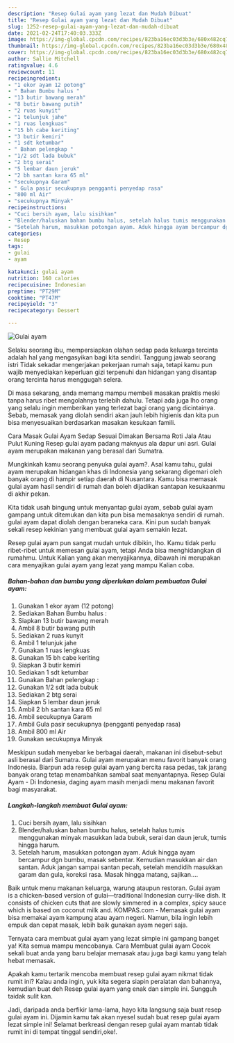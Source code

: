 ```yaml
---
description: "Resep Gulai ayam yang lezat dan Mudah Dibuat"
title: "Resep Gulai ayam yang lezat dan Mudah Dibuat"
slug: 1252-resep-gulai-ayam-yang-lezat-dan-mudah-dibuat
date: 2021-02-24T17:40:03.333Z
image: https://img-global.cpcdn.com/recipes/823ba16ec03d3b3e/680x482cq70/gulai-ayam-foto-resep-utama.jpg
thumbnail: https://img-global.cpcdn.com/recipes/823ba16ec03d3b3e/680x482cq70/gulai-ayam-foto-resep-utama.jpg
cover: https://img-global.cpcdn.com/recipes/823ba16ec03d3b3e/680x482cq70/gulai-ayam-foto-resep-utama.jpg
author: Sallie Mitchell
ratingvalue: 4.6
reviewcount: 11
recipeingredient:
- "1 ekor ayam 12 potong"
- " Bahan Bumbu halus "
- "13 butir bawang merah"
- "8 butir bawang putih"
- "2 ruas kunyit"
- "1 telunjuk jahe"
- "1 ruas lengkuas"
- "15 bh cabe keriting"
- "3 butir kemiri"
- "1 sdt ketumbar"
- " Bahan pelengkap "
- "1/2 sdt lada bubuk"
- "2 btg serai"
- "5 lembar daun jeruk"
- "2 bh santan kara 65 ml"
- "secukupnya Garam"
- " Gula pasir secukupnya pengganti penyedap rasa"
- "800 ml Air"
- "secukupnya Minyak"
recipeinstructions:
- "Cuci bersih ayam, lalu sisihkan"
- "Blender/haluskan bahan bumbu halus, setelah halus tumis menggunakan minyak masukkan lada bubuk, serai dan daun jeruk, tumis hingga harum."
- "Setelah harum, masukkan potongan ayam. Aduk hingga ayam bercampur dgn bumbu, masak sebentar. Kemudian masukkan air dan santan. Aduk jangan sampai santan pecah, setelah mendidih masukkan garam dan gula, koreksi rasa. Masak hingga matang, sajikan...."
categories:
- Resep
tags:
- gulai
- ayam

katakunci: gulai ayam 
nutrition: 160 calories
recipecuisine: Indonesian
preptime: "PT29M"
cooktime: "PT47M"
recipeyield: "3"
recipecategory: Dessert

---
```



![Gulai ayam](https://img-global.cpcdn.com/recipes/823ba16ec03d3b3e/680x482cq70/gulai-ayam-foto-resep-utama.jpg)

Selaku seorang ibu, mempersiapkan olahan sedap pada keluarga tercinta adalah hal yang mengasyikan bagi kita sendiri. Tanggung jawab seorang istri Tidak sekadar mengerjakan pekerjaan rumah saja, tetapi kamu pun wajib menyediakan keperluan gizi terpenuhi dan hidangan yang disantap orang tercinta harus menggugah selera.

Di masa  sekarang, anda memang mampu membeli masakan praktis meski tanpa harus ribet mengolahnya terlebih dahulu. Tetapi ada juga lho orang yang selalu ingin memberikan yang terlezat bagi orang yang dicintainya. Sebab, memasak yang diolah sendiri akan jauh lebih higienis dan kita pun bisa menyesuaikan berdasarkan masakan kesukaan famili. 

Cara Masak Gulai Ayam Sedap Sesuai Dimakan Bersama Roti Jala Atau Pulut Kuning Resep gulai ayam padang maknyus ala dapur uni asri. Gulai ayam merupakan makanan yang berasal dari Sumatra.

Mungkinkah kamu seorang penyuka gulai ayam?. Asal kamu tahu, gulai ayam merupakan hidangan khas di Indonesia yang sekarang digemari oleh banyak orang di hampir setiap daerah di Nusantara. Kamu bisa memasak gulai ayam hasil sendiri di rumah dan boleh dijadikan santapan kesukaanmu di akhir pekan.

Kita tidak usah bingung untuk menyantap gulai ayam, sebab gulai ayam gampang untuk ditemukan dan kita pun bisa memasaknya sendiri di rumah. gulai ayam dapat diolah dengan beraneka cara. Kini pun sudah banyak sekali resep kekinian yang membuat gulai ayam semakin lezat.

Resep gulai ayam pun sangat mudah untuk dibikin, lho. Kamu tidak perlu ribet-ribet untuk memesan gulai ayam, tetapi Anda bisa menghidangkan di rumahmu. Untuk Kalian yang akan menyajikannya, dibawah ini merupakan cara menyajikan gulai ayam yang lezat yang mampu Kalian coba.

<!--inarticleads1-->

##### Bahan-bahan dan bumbu yang diperlukan dalam pembuatan Gulai ayam:

1. Gunakan 1 ekor ayam (12 potong)
1. Sediakan  Bahan Bumbu halus :
1. Siapkan 13 butir bawang merah
1. Ambil 8 butir bawang putih
1. Sediakan 2 ruas kunyit
1. Ambil 1 telunjuk jahe
1. Gunakan 1 ruas lengkuas
1. Gunakan 15 bh cabe keriting
1. Siapkan 3 butir kemiri
1. Sediakan 1 sdt ketumbar
1. Gunakan  Bahan pelengkap :
1. Gunakan 1/2 sdt lada bubuk
1. Sediakan 2 btg serai
1. Siapkan 5 lembar daun jeruk
1. Ambil 2 bh santan kara 65 ml
1. Ambil secukupnya Garam
1. Ambil  Gula pasir secukupnya (pengganti penyedap rasa)
1. Ambil 800 ml Air
1. Gunakan secukupnya Minyak


Meskipun sudah menyebar ke berbagai daerah, makanan ini disebut-sebut asli berasal dari Sumatra. Gulai ayam merupakan menu favorit banyak orang Indonesia. Biarpun ada resep gulai ayam yang bercita rasa pedas, tak jarang banyak orang tetap menambahkan sambal saat menyantapnya. Resep Gulai Ayam - Di Indonesia, daging ayam masih menjadi menu makanan favorit bagi masyarakat. 

<!--inarticleads2-->

##### Langkah-langkah membuat Gulai ayam:

1. Cuci bersih ayam, lalu sisihkan
1. Blender/haluskan bahan bumbu halus, setelah halus tumis menggunakan minyak masukkan lada bubuk, serai dan daun jeruk, tumis hingga harum.
1. Setelah harum, masukkan potongan ayam. Aduk hingga ayam bercampur dgn bumbu, masak sebentar. Kemudian masukkan air dan santan. Aduk jangan sampai santan pecah, setelah mendidih masukkan garam dan gula, koreksi rasa. Masak hingga matang, sajikan....


Baik untuk menu makanan keluarga, warung ataupun restoran. Gulai ayam is a chicken-based version of gulai—traditional Indonesian curry-like dish. It consists of chicken cuts that are slowly simmered in a complex, spicy sauce which is based on coconut milk and. KOMPAS.com - Memasak gulai ayam bisa memakai ayam kampung atau ayam negeri. Namun, bila ingin lebih empuk dan cepat masak, lebih baik gunakan ayam negeri saja. 

Ternyata cara membuat gulai ayam yang lezat simple ini gampang banget ya! Kita semua mampu mencobanya. Cara Membuat gulai ayam Cocok sekali buat anda yang baru belajar memasak atau juga bagi kamu yang telah hebat memasak.

Apakah kamu tertarik mencoba membuat resep gulai ayam nikmat tidak rumit ini? Kalau anda ingin, yuk kita segera siapin peralatan dan bahannya, kemudian buat deh Resep gulai ayam yang enak dan simple ini. Sungguh taidak sulit kan. 

Jadi, daripada anda berfikir lama-lama, hayo kita langsung saja buat resep gulai ayam ini. Dijamin kamu tak akan nyesel sudah buat resep gulai ayam lezat simple ini! Selamat berkreasi dengan resep gulai ayam mantab tidak rumit ini di tempat tinggal sendiri,oke!.

